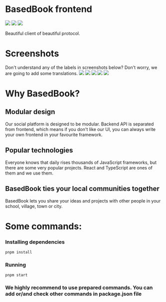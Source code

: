 # BasedBook frontend
![](https://img.shields.io/github/actions/workflow/status/nasz-elektryk/basedbook-frontend/tests.yml?logo=github-actions&logoColor=white&style=for-the-badge)
![](https://img.shields.io/github/license/nasz-elektryk/basedbook-frontend?logo=gnu&style=for-the-badge)
![](https://img.shields.io/github/package-json/v/nasz-elektryk/basedbook-frontend?color=yellow&logo=pnpm&logoColor=white&style=for-the-badge)

Beautiful client of beautiful protocol.

# Screenshots
Don't understand any of the labels in screenshots below? Don't worry, we are going to add some translations.
![](https://github.com/Nasz-Elektryk/basedbook-frontend/blob/main/docs/homepage.png)
![](https://github.com/Nasz-Elektryk/basedbook-frontend/blob/main/docs/profile.png)
![](https://github.com/Nasz-Elektryk/basedbook-frontend/blob/main/docs/projects.png)
![](https://github.com/Nasz-Elektryk/basedbook-frontend/blob/main/docs/settings.png)
![](https://github.com/Nasz-Elektryk/basedbook-frontend/blob/main/docs/spotted.png)

# Why BasedBook?
## Modular design
Our social platform is designed to be modular. Backend API is separated from frontend, which means if you don't like our UI, you can always write your own frontend in your favourite framework.

## Popular technologies
Everyone knows that daily rises thousands of JavaScript frameworks, but there are some very popular projects.
React and TypeScript are ones of them and we use them.

## BasedBook ties your local communities together
BasedBook lets you share your ideas and projects with other people in your school, village, town or city.

# Some commands:
### Installing dependencies
``` pnpm install ```

### Running
``` pnpm start ```

### We highly recommend to use prepared commands. You can add or/and check other commands in package.json file
